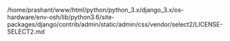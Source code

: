 /home/prashant/www/html/python/python_3.x/django_3.x/os-hardware/env-osh/lib/python3.6/site-packages/django/contrib/admin/static/admin/css/vendor/select2/LICENSE-SELECT2.md